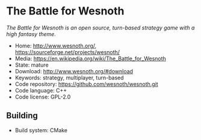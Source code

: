# The Battle for Wesnoth

_The Battle for Wesnoth is an open source, turn-based strategy game with a high fantasy theme._

- Home: http://www.wesnoth.org/, https://sourceforge.net/projects/wesnoth/
- Media: https://en.wikipedia.org/wiki/The_Battle_for_Wesnoth
- State: mature
- Download: http://www.wesnoth.org/#download
- Keywords: strategy, multiplayer, turn-based
- Code repository: https://github.com/wesnoth/wesnoth.git
- Code language: C++
- Code license: GPL-2.0

## Building

- Build system: CMake

